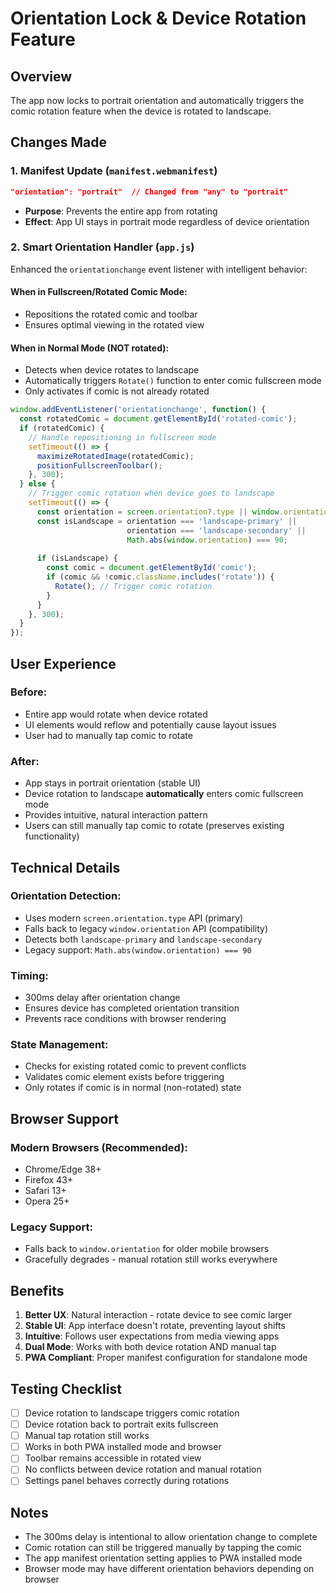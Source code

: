 # Orientation Lock & Device Rotation Feature

## Overview
The app now locks to portrait orientation and automatically triggers the comic rotation feature when the device is rotated to landscape.

## Changes Made

### 1. Manifest Update (`manifest.webmanifest`)
```json
"orientation": "portrait"  // Changed from "any" to "portrait"
```
- **Purpose**: Prevents the entire app from rotating
- **Effect**: App UI stays in portrait mode regardless of device orientation

### 2. Smart Orientation Handler (`app.js`)
Enhanced the `orientationchange` event listener with intelligent behavior:

#### When in Fullscreen/Rotated Comic Mode:
- Repositions the rotated comic and toolbar
- Ensures optimal viewing in the rotated view

#### When in Normal Mode (NOT rotated):
- Detects when device rotates to landscape
- Automatically triggers `Rotate()` function to enter comic fullscreen mode
- Only activates if comic is not already rotated

```javascript
window.addEventListener('orientationchange', function() {
  const rotatedComic = document.getElementById('rotated-comic');
  if (rotatedComic) {
    // Handle repositioning in fullscreen mode
    setTimeout(() => {
      maximizeRotatedImage(rotatedComic);
      positionFullscreenToolbar();
    }, 300);
  } else {
    // Trigger comic rotation when device goes to landscape
    setTimeout(() => {
      const orientation = screen.orientation?.type || window.orientation;
      const isLandscape = orientation === 'landscape-primary' || 
                          orientation === 'landscape-secondary' || 
                          Math.abs(window.orientation) === 90;
      
      if (isLandscape) {
        const comic = document.getElementById('comic');
        if (comic && !comic.className.includes('rotate')) {
          Rotate(); // Trigger comic rotation
        }
      }
    }, 300);
  }
});
```

## User Experience

### Before:
- Entire app would rotate when device rotated
- UI elements would reflow and potentially cause layout issues
- User had to manually tap comic to rotate

### After:
- App stays in portrait orientation (stable UI)
- Device rotation to landscape **automatically** enters comic fullscreen mode
- Provides intuitive, natural interaction pattern
- Users can still manually tap comic to rotate (preserves existing functionality)

## Technical Details

### Orientation Detection:
- Uses modern `screen.orientation.type` API (primary)
- Falls back to legacy `window.orientation` API (compatibility)
- Detects both `landscape-primary` and `landscape-secondary`
- Legacy support: `Math.abs(window.orientation) === 90`

### Timing:
- 300ms delay after orientation change
- Ensures device has completed orientation transition
- Prevents race conditions with browser rendering

### State Management:
- Checks for existing rotated comic to prevent conflicts
- Validates comic element exists before triggering
- Only rotates if comic is in normal (non-rotated) state

## Browser Support

### Modern Browsers (Recommended):
- Chrome/Edge 38+
- Firefox 43+
- Safari 13+
- Opera 25+

### Legacy Support:
- Falls back to `window.orientation` for older mobile browsers
- Gracefully degrades - manual rotation still works everywhere

## Benefits

1. **Better UX**: Natural interaction - rotate device to see comic larger
2. **Stable UI**: App interface doesn't rotate, preventing layout shifts
3. **Intuitive**: Follows user expectations from media viewing apps
4. **Dual Mode**: Works with both device rotation AND manual tap
5. **PWA Compliant**: Proper manifest configuration for standalone mode

## Testing Checklist

- [ ] Device rotation to landscape triggers comic rotation
- [ ] Device rotation back to portrait exits fullscreen
- [ ] Manual tap rotation still works
- [ ] Works in both PWA installed mode and browser
- [ ] Toolbar remains accessible in rotated view
- [ ] No conflicts between device rotation and manual rotation
- [ ] Settings panel behaves correctly during rotations

## Notes

- The 300ms delay is intentional to allow orientation change to complete
- Comic rotation can still be triggered manually by tapping the comic
- The app manifest orientation setting applies to PWA installed mode
- Browser mode may have different orientation behaviors depending on browser

